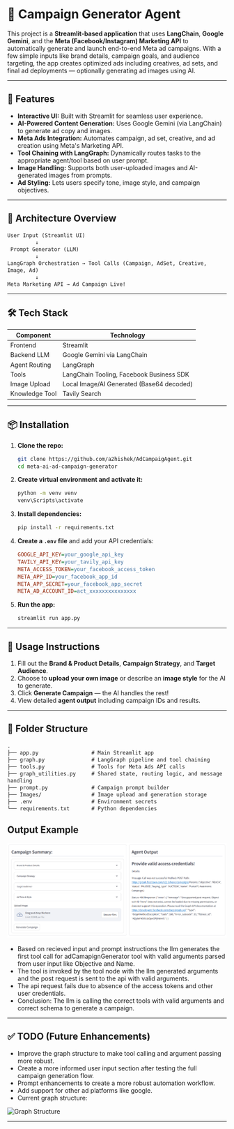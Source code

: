 # 🧠 Campaign Generator Agent

This project is a **Streamlit-based application** that uses **LangChain**, **Google Gemini**, and the **Meta (Facebook/Instagram) Marketing API** to automatically generate and launch end-to-end Meta ad campaigns. With a few simple inputs like brand details, campaign goals, and audience targeting, the app creates optimized ads including creatives, ad sets, and final ad deployments — optionally generating ad images using AI.

---

## 🚀 Features

* **Interactive UI:** Built with Streamlit for seamless user experience.
* **AI-Powered Content Generation:** Uses Google Gemini (via LangChain) to generate ad copy and images.
* **Meta Ads Integration:** Automates campaign, ad set, creative, and ad creation using Meta's Marketing API.
* **Tool Chaining with LangGraph:** Dynamically routes tasks to the appropriate agent/tool based on user prompt.
* **Image Handling:** Supports both user-uploaded images and AI-generated images from prompts.
* **Ad Styling:** Lets users specify tone, image style, and campaign objectives.

---

## 🧩 Architecture Overview

```
User Input (Streamlit UI)
         ↓
 Prompt Generator (LLM)
         ↓
LangGraph Orchestration → Tool Calls (Campaign, AdSet, Creative, Image, Ad)
         ↓
Meta Marketing API → Ad Campaign Live!
```

---

## 🛠️ Tech Stack

| Component      | Technology                                |                  
| -------------- | ----------------------------------------- |
| Frontend       | Streamlit                                 |
| Backend LLM    | Google Gemini via LangChain               |
| Agent Routing  | LangGraph                                 |
| Tools          | LangChain Tooling, Facebook Business SDK  |
| Image Upload   | Local Image/AI Generated (Base64 decoded) |
| Knowledge Tool | Tavily Search                             |

---

## 📦 Installation

1. **Clone the repo:**

   ```bash
   git clone https://github.com/a2hishek/AdCampaigAgent.git
   cd meta-ai-ad-campaign-generator
   ```

2. **Create virtual environment and activate it:**

   ```bash
   python -m venv venv
   venv\Scripts\activate
   ```

3. **Install dependencies:**

   ```bash
   pip install -r requirements.txt
   ```

4. **Create a `.env` file** and add your API credentials:

   ```ini
   GOOGLE_API_KEY=your_google_api_key
   TAVILY_API_KEY=your_tavily_api_key
   META_ACCESS_TOKEN=your_facebook_access_token
   META_APP_ID=your_facebook_app_id
   META_APP_SECRET=your_facebook_app_secret
   META_AD_ACCOUNT_ID=act_xxxxxxxxxxxxxxx
   ```

5. **Run the app:**

   ```bash
   streamlit run app.py
   ```

---

## 🧪 Usage Instructions

1. Fill out the **Brand & Product Details**, **Campaign Strategy**, and **Target Audience**.
2. Choose to **upload your own image** or describe an **image style** for the AI to generate.
3. Click **Generate Campaign** — the AI handles the rest!
4. View detailed **agent output** including campaign IDs and results.

---

## 📁 Folder Structure

```
.
├── app.py                 # Main Streamlit app
├── graph.py               # LangGraph pipeline and tool chaining
├── tools.py               # Tools for Meta Ads API calls
├── graph_utilities.py     # Shared state, routing logic, and message handling
├── prompt.py              # Campaign prompt builder
├── Images/                # Image upload and generation storage
├── .env                   # Environment secrets
└── requirements.txt       # Python dependencies
```



## Output Example

![Example](./output/example.png)
- Based on recieved input and prompt instructions the llm generates the first tool call for adCamapignGenerator tool with valid arguments parsed from user input like Objective and Name.
- The tool is invoked by the tool node with the llm generated arguments and the post request is sent to the api with valid arguments.
- The api request fails due to absence of the access tokens and other user credentials.
- Conclusion: The llm is calling the correct tools with valid arguments and correct schema to generate a campaign. 

---

## ✅ TODO (Future Enhancements)

- Improve the graph structure to make tool calling and argument passing more robust.
- Create a more informed user input section after testing the full campaign generation flow.
- Prompt enhancements to create a more robust automation workflow.
- Add support for other ad platforms like google.
- Current graph structure:
  
![Graph Structure](https://github.com/user-attachments/assets/ff7516b2-add3-4450-b932-29aa5a6391d3)


---
